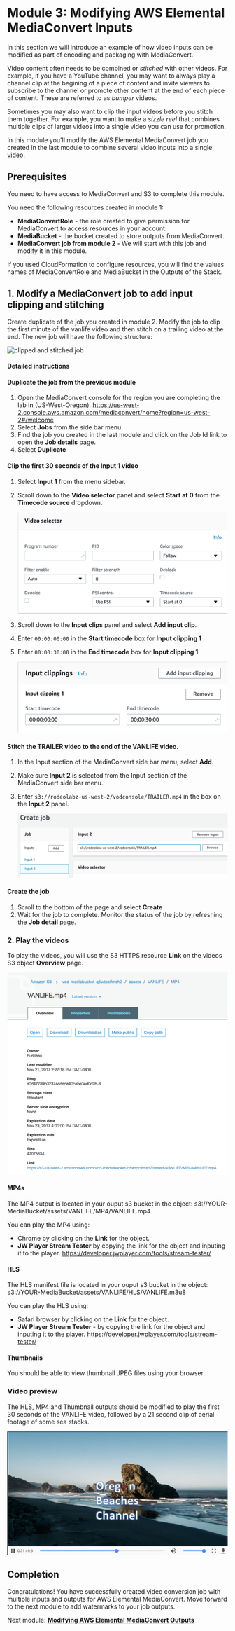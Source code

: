 # Module 3: Modifying AWS Elemental MediaConvert Inputs

In this section we will introduce an example of how video inputs can be modified as part of encoding and packaging with MediaConvert.

Video content often needs to be combined or _stitched_ with other videos.  For example, if you have a YouTube channel, you may want to always play a channel clip at the begining of a piece of content and invite viewers to subscribe to the channel or promote other content at the end of each piece of content.  These are referred to as _bumper_ videos.

Sometimes you may also want to clip the input videos before you stitch them together.  For example, you want to make a _sizzle reel_ that combines multiple clips of larger videos into a single video you can use for promotion.

In this module you'll modify the AWS Elemental MediaConvert job you created in the last module to combine several video inputs into a single video.  

## Prerequisites

You need to have access to MediaConvert and S3 to complete this module. 

You need the following resources created in module 1:
* **MediaConvertRole** - the role created to give permission for MediaConvert to access resources in your account.
* **MediaBucket** - the bucket created to store outputs from MediaConvert.
* **MediaConvert job from module 2** - We will start with this job and modify it in this module.

If you used CloudFormation to configure resources, you will find the values names of MediaConvertRole and MediaBucket in the Outputs of the Stack.

## 1. Modify a MediaConvert job to add input clipping and stitching

Create duplicate of the job you created in module 2.  Modify the job to clip the first minute of the vanlife video and then stitch on a trailing video at the end.  The new job will have the following structure:

![clipped and stitched job](../images/mediaconvert-job-clip-stitch.png)

#### Detailed instructions 

#### Duplicate the job from the previous module

1. Open the MediaConvert console for the region you are completing the lab in (US-West-Oregon). https://us-west-2.console.aws.amazon.com/mediaconvert/home?region=us-west-2#/welcome
1. Select **Jobs** from the side bar menu. 
1. Find the job  you created in the last module and click on the Job Id link to open the **Job details** page.
1. Select **Duplicate**

#### Clip the first 30 seconds of the Input 1 video

1. Select **Input 1** from the menu sidebar.
1. Scroll down to the **Video selector** panel and select **Start at 0** from the **Timecode source** dropdown.

    ![Start at 0 image](../images/mediaconvert-start-0.png)
1. Scroll down to the **Input clips** panel and select **Add input clip**.
1. Enter `00:00:00:00` in the **Start timecode** box for **Input clipping 1**
1. Enter `00:00:30:00` in the **End timecode** box for **Input clipping 1**

    ![input clipping image](../images/mediaconvert-clip.png)

#### Stitch the TRAILER video to the end of the VANLIFE video.

1. In the Input section of the MediaConvert side bar menu, select **Add**.
1. Make sure **Input 2** is selected from the Input section of the MediaConvert side bar menu.
1. Enter `s3://rodeolabz-us-west-2/vodconsole/TRAILER.mp4` in the box on the **Input 2** panel.

    ![stitch image](../images/mediaconvert-stitch.png)

#### Create the job

1. Scroll to the bottom of the page and select **Create**
1. Wait for the job to complete.  Monitor the status of the job by refreshing the **Job detail** page.  

### 2. Play the videos


To play the videos, you will use the S3 HTTPS resource **Link** on the videos S3 object **Overview** page.

![s3 link](../images/module-2-s3-link.png)


#### MP4s

The MP4 output is located in your ouput s3 bucket in the object: s3://YOUR-MediaBucket/assets/VANLIFE/MP4/VANLIFE.mp4

You can play the MP4 using:
* Chrome by clicking on the **Link** for the object.
* **JW Player Stream Tester** by copying the link for the object and inputing it to the player. https://developer.jwplayer.com/tools/stream-tester/ 

#### HLS

The HLS manifest file is located in your ouput s3 bucket in the object: s3://YOUR-MediaBucket/assets/VANLIFE/HLS/VANLIFE.m3u8

You can play the HLS using:
* Safari browser by clicking on the **Link** for the object.
* **JW Player Stream Tester** - by copying the link for the object and inputing it to the player.  https://developer.jwplayer.com/tools/stream-tester/ 

#### Thumbnails

You should be able to view thumbnail JPEG files using your browser.

### Video preview

The HLS, MP4 and Thumbnail outputs should be modified to play the first 30 seconds of the VANLIFE video, followed by a 21 second clip of aerial footage of some sea stacks.

![module 3 fin](../images/module-3-job-fin-Q.png)

## Completion

Congratulations!  You have successfully created video conversion job with multiple inputs and outputs for AWS Elemental MediaConvert. Move forward to the next module to add watermarks to your job outputs.

Next module: [**Modifying AWS Elemental MediaConvert Outputs**](../4-Outputs/README.md) 






